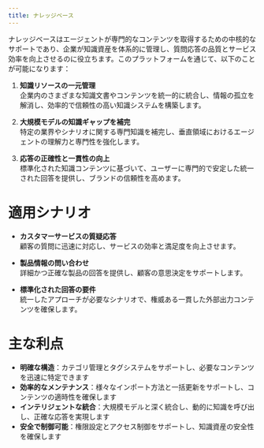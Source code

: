 ```yaml
---
title: ナレッジベース
---
```


ナレッジベースはエージェントが専門的なコンテンツを取得するための中核的なサポートであり、企業が知識資産を体系的に管理し、質問応答の品質とサービス効率を向上させるのに役立ちます。このプラットフォームを通じて、以下のことが可能になります：

1. **知識リソースの一元管理**  
   企業内のさまざまな知識文書やコンテンツを統一的に統合し、情報の孤立を解消し、効率的で信頼性の高い知識システムを構築します。

2. **大規模モデルの知識ギャップを補完**  
   特定の業界やシナリオに関する専門知識を補完し、垂直領域におけるエージェントの理解力と専門性を強化します。

3. **応答の正確性と一貫性の向上**  
   標準化された知識コンテンツに基づいて、ユーザーに専門的で安定した統一された回答を提供し、ブランドの信頼性を高めます。

# 適用シナリオ

- **カスタマーサービスの質疑応答**  
  顧客の質問に迅速に対応し、サービスの効率と満足度を向上させます。

- **製品情報の問い合わせ**  
  詳細かつ正確な製品の回答を提供し、顧客の意思決定をサポートします。

- **標準化された回答の要件**  
  統一したアプローチが必要なシナリオで、権威ある一貫した外部出力コンテンツを確保します。

# 主な利点

- **明確な構造**：カテゴリ管理とタグシステムをサポートし、必要なコンテンツを迅速に特定できます  
- **効率的なメンテナンス**：様々なインポート方法と一括更新をサポートし、コンテンツの適時性を確保します  
- **インテリジェントな統合**：大規模モデルと深く統合し、動的に知識を呼び出し、正確な応答を実現します  
- **安全で制御可能**：権限設定とアクセス制御をサポートし、知識資産の安全性を確保します